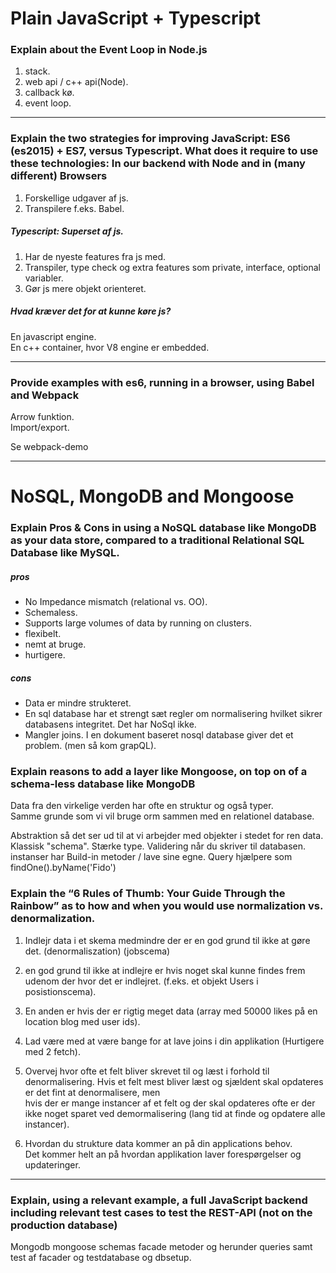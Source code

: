 # Plain JavaScript + Typescript
### Explain about the Event Loop in Node.js
1. stack.  
2. web api / c++ api(Node).  
3. callback kø.  
4. event loop.  

---
### Explain the two strategies for improving JavaScript: ES6 (es2015) + ES7, versus Typescript. What does it require to use these technologies: In our backend with Node and in (many different) Browsers
1. Forskellige udgaver af js.  
2. Transpilere f.eks. Babel.  

##### Typescript: Superset af js. 
1. Har de nyeste features fra js med.  
2. Transpiler, type check og extra features som private, interface, optional variabler.  
3. Gør js mere objekt orienteret.  

##### Hvad kræver det for at kunne køre js?
En javascript engine.  
En c++ container, hvor V8 engine er embedded.  

---
### Provide examples with es6, running in a browser, using Babel and Webpack
Arrow funktion.  
Import/export.  

Se webpack-demo  

---
# NoSQL, MongoDB and Mongoose
### Explain Pros & Cons in using a NoSQL database like MongoDB as your data store, compared to a traditional Relational SQL Database like MySQL.

##### pros  
- No Impedance mismatch (relational vs. OO).  
- Schemaless.  
- Supports large volumes of data by running on clusters.  
- flexibelt.   
- nemt at bruge.  
- hurtigere. 

##### cons 
- Data er mindre strukteret.  
- En sql database har et strengt sæt regler om normalisering hvilket sikrer databasens integritet. Det har NoSql ikke.  
- Mangler joins. I en dokument baseret nosql database giver det et problem. (men så kom grapQL).  


### Explain reasons to add a layer like Mongoose, on top on of a schema-less database like MongoDB
Data fra den virkelige verden har ofte en struktur og også typer.  
Samme grunde som vi vil bruge orm sammen med en relationel database.  

Abstraktion så det ser ud til at vi arbejder med objekter i stedet for ren data.
Klassisk "schema".
Stærke type.
Validering når du skriver til databasen.
instanser har Build-in metoder / lave sine egne.
Query hjælpere som findOne().byName('Fido')

### Explain the “6 Rules of Thumb: Your Guide Through the Rainbow” as to how and when you would use normalization vs. denormalization.
1. Indlejr data i et skema medmindre der er en god grund til ikke at gøre det. (denormaliszation) (jobscema)  

2. en god grund til ikke at indlejre er hvis noget skal kunne findes frem udenom der hvor det er indlejret. (f.eks. et objekt Users i posistionscema).  

3. En anden er hvis der er rigtig meget data (array med 50000 likes på en location blog med user ids).  

4. Lad være med at være bange for at lave joins i din applikation (Hurtigere med 2 fetch).  

5. Overvej hvor ofte et felt bliver skrevet til og læst i forhold til denormalisering. 
Hvis et felt mest bliver læst og sjældent skal opdateres er det fint at denormalisere, men  
hvis der er mange instancer af et felt og der skal opdateres ofte er der ikke noget sparet ved demormalisering (lang tid at finde og opdatere alle instancer).   

6. Hvordan du strukture data kommer an på din applications behov.  
Det kommer helt an på hvordan applikation laver forespørgelser og updateringer.  

---

### Explain, using a relevant example, a full JavaScript backend including relevant test cases to test the REST-API (not on the production database)

Mongodb mongoose schemas facade metoder og herunder queries samt test af facader og testdatabase og dbsetup.  
